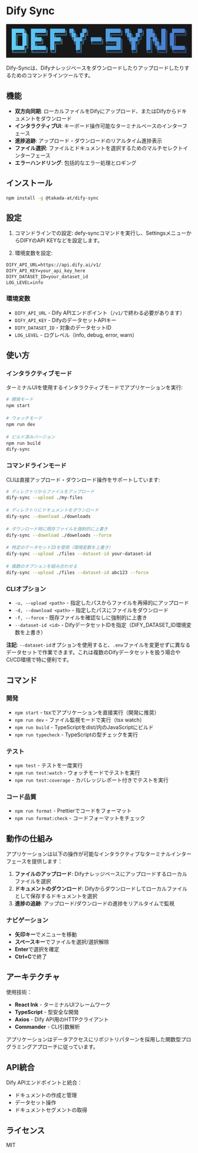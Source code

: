 # Dify Sync

![defy-sync log](./logo.png)

Dify-Syncは、Difyナレッジベースをダウンロードしたりアップロードしたりするためのコマンドラインツールです。

## 機能

- **双方向同期**: ローカルファイルをDifyにアップロード、またはDifyからドキュメントをダウンロード
- **インタラクティブUI**: キーボード操作可能なターミナルベースのインターフェース
- **進捗追跡**: アップロード・ダウンロードのリアルタイム進捗表示
- **ファイル選択**: ファイルとドキュメントを選択するためのマルチセレクトインターフェース
- **エラーハンドリング**: 包括的なエラー処理とロギング

## インストール

```bash
npm install -g @takada-at/dify-sync
```

## 設定

1. コマンドラインでの設定:
defy-syncコマンドを実行し、SettingsメニューからDIFYのAPI KEYなどを設定します。

2. 環境変数を設定:
```
DIFY_API_URL=https://api.dify.ai/v1/
DIFY_API_KEY=your_api_key_here
DIFY_DATASET_ID=your_dataset_id
LOG_LEVEL=info
```

### 環境変数

- `DIFY_API_URL` - Dify APIエンドポイント（`/v1/`で終わる必要があります）
- `DIFY_API_KEY` - DifyのデータセットAPIキー
- `DIFY_DATASET_ID` - 対象のデータセットID
- `LOG_LEVEL` - ログレベル（info, debug, error, warn）

## 使い方

### インタラクティブモード

ターミナルUIを使用するインタラクティブモードでアプリケーションを実行:

```bash
# 開発モード
npm start

# ウォッチモード
npm run dev

# ビルド済みバージョン
npm run build
dify-sync
```

### コマンドラインモード

CLIは直接アップロード・ダウンロード操作をサポートしています:

```bash
# ディレクトリからファイルをアップロード
dify-sync --upload ./my-files

# ディレクトリにドキュメントをダウンロード
dify-sync --download ./downloads

# ダウンロード時に既存ファイルを強制的に上書き
dify-sync --download ./downloads --force

# 特定のデータセットIDを使用（環境変数を上書き）
dify-sync --upload ./files --dataset-id your-dataset-id

# 複数のオプションを組み合わせる
dify-sync --upload ./files --dataset-id abc123 --force
```

### CLIオプション

- `-u, --upload <path>` - 指定したパスからファイルを再帰的にアップロード
- `-d, --download <path>` - 指定したパスにファイルをダウンロード
- `-f, --force` - 既存ファイルを確認なしに強制的に上書き
- `--dataset-id <id>` - DifyデータセットIDを指定（DIFY_DATASET_ID環境変数を上書き）

**注記**: `--dataset-id`オプションを使用すると、`.env`ファイルを変更せずに異なるデータセットで作業できます。これは複数のDifyデータセットを扱う場合やCI/CD環境で特に便利です。

## コマンド

### 開発

- `npm start` - tsxでアプリケーションを直接実行（開発に推奨）
- `npm run dev` - ファイル監視モードで実行（tsx watch）
- `npm run build` - TypeScriptをdist/内のJavaScriptにビルド
- `npm run typecheck` - TypeScriptの型チェックを実行

### テスト

- `npm test` - テストを一度実行
- `npm run test:watch` - ウォッチモードでテストを実行
- `npm run test:coverage` - カバレッジレポート付きでテストを実行

### コード品質

- `npm run format` - Prettierでコードをフォーマット
- `npm run format:check` - コードフォーマットをチェック

## 動作の仕組み

アプリケーションは以下の操作が可能なインタラクティブなターミナルインターフェースを提供します：

1. **ファイルのアップロード**: Difyナレッジベースにアップロードするローカルファイルを選択
2. **ドキュメントのダウンロード**: Difyからダウンロードしてローカルファイルとして保存するドキュメントを選択
3. **進捗の追跡**: アップロード/ダウンロードの進捗をリアルタイムで監視

### ナビゲーション

- **矢印キー**でメニューを移動
- **スペースキー**でファイルを選択/選択解除
- **Enter**で選択を確定
- **Ctrl+C**で終了

## アーキテクチャ

使用技術：
- **React Ink** - ターミナルUIフレームワーク
- **TypeScript** - 型安全な開発
- **Axios** - Dify API用のHTTPクライアント
- **Commander** - CLI引数解析

アプリケーションはデータアクセスにリポジトリパターンを採用した関数型プログラミングアプローチに従っています。

## API統合

Dify APIエンドポイントと統合：
- ドキュメントの作成と管理
- データセット操作
- ドキュメントセグメントの取得

## ライセンス

MIT